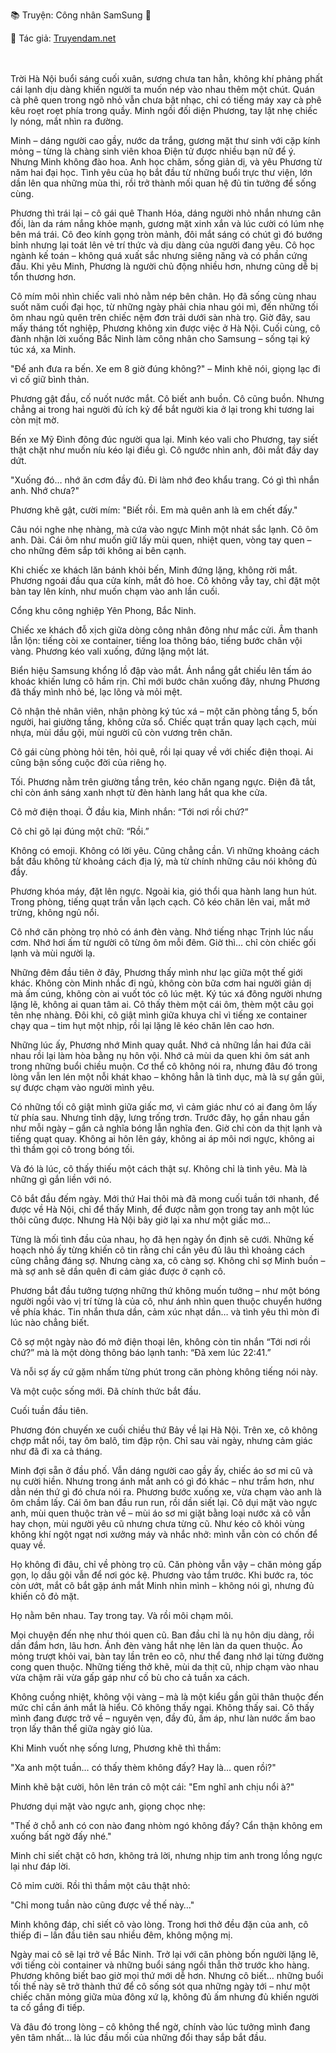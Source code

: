 📚 Truyện: Công nhân SamSung 🔞 
<br>
<p>📖 Tác giả: <a href="https://truyendam.net" target="_blank" title="Truyện sex người lớn, truyện 18+ tại Truyendam.net">Truyendam.net</a></p>
<br></br>
Trời Hà Nội buổi sáng cuối xuân, sương chưa tan hẳn, không khí phảng phất cái lạnh dịu dàng khiến người ta muốn nép vào nhau thêm một chút. Quán cà phê quen trong ngõ nhỏ vẫn chưa bật nhạc, chỉ có tiếng máy xay cà phê kêu roẹt roẹt phía trong quầy. Minh ngồi đối diện Phương, tay lật nhẹ chiếc ly nóng, mắt nhìn ra đường.

Minh – dáng người cao gầy, nước da trắng, gương mặt thư sinh với cặp kính mỏng – từng là chàng sinh viên khoa Điện tử được nhiều bạn nữ để ý. Nhưng Minh không đào hoa. Anh học chăm, sống giản dị, và yêu Phương từ năm hai đại học. Tình yêu của họ bắt đầu từ những buổi trực thư viện, lớn dần lên qua những mùa thi, rồi trở thành mối quan hệ đủ tin tưởng để sống cùng.

Phương thì trái lại – cô gái quê Thanh Hóa, dáng người nhỏ nhắn nhưng cân đối, làn da rám nắng khỏe mạnh, gương mặt xinh xắn và lúc cười có lúm nhẹ bên má trái. Cô đeo kính gọng tròn mảnh, đôi mắt sáng có chút gì đó bướng bỉnh nhưng lại toát lên vẻ trí thức và dịu dàng của người đang yêu. Cô học ngành kế toán – không quá xuất sắc nhưng siêng năng và có phần cứng đầu. Khi yêu Minh, Phương là người chủ động nhiều hơn, nhưng cũng dễ bị tổn thương hơn.

Cô mím môi nhìn chiếc vali nhỏ nằm nép bên chân. Họ đã sống cùng nhau suốt năm cuối đại học, từ những ngày phải chia nhau gói mì, đến những tối ôm nhau ngủ quên trên chiếc nệm đơn trải dưới sàn nhà trọ. Giờ đây, sau mấy tháng tốt nghiệp, Phương không xin được việc ở Hà Nội. Cuối cùng, cô đành nhận lời xuống Bắc Ninh làm công nhân cho Samsung – sống tại ký túc xá, xa Minh.

"Để anh đưa ra bến. Xe em 8 giờ đúng không?" – Minh khẽ nói, giọng lạc đi vì cố giữ bình thản.

Phương gật đầu, cố nuốt nước mắt. Cô biết anh buồn. Cô cũng buồn. Nhưng chẳng ai trong hai người đủ ích kỷ để bắt người kia ở lại trong khi tương lai còn mịt mờ.

Bến xe Mỹ Đình đông đúc người qua lại. Minh kéo vali cho Phương, tay siết thật chặt như muốn níu kéo lại điều gì. Cô ngước nhìn anh, đôi mắt đầy day dứt.

"Xuống đó… nhớ ăn cơm đầy đủ. Đi làm nhớ đeo khẩu trang. Có gì thì nhắn anh. Nhớ chưa?"

Phương khẽ gật, cười mím: "Biết rồi. Em mà quên anh là em chết đấy."

Câu nói nghe nhẹ nhàng, mà cứa vào ngực Minh một nhát sắc lạnh. Cô ôm anh. Dài. Cái ôm như muốn giữ lấy mùi quen, nhiệt quen, vòng tay quen – cho những đêm sắp tới không ai bên cạnh.

Khi chiếc xe khách lăn bánh khỏi bến, Minh đứng lặng, không rời mắt. Phương ngoái đầu qua cửa kính, mắt đỏ hoe. Cô không vẫy tay, chỉ đặt một bàn tay lên kính, như muốn chạm vào anh lần cuối.

Cổng khu công nghiệp Yên Phong, Bắc Ninh.

Chiếc xe khách đỗ xịch giữa dòng công nhân đông như mắc cửi. Âm thanh lẫn lộn: tiếng còi xe container, tiếng loa thông báo, tiếng bước chân vội vàng. Phương kéo vali xuống, đứng lặng một lát.

Biển hiệu Samsung khổng lồ đập vào mắt. Ánh nắng gắt chiếu lên tấm áo khoác khiến lưng cô hầm rịn. Chỉ mới bước chân xuống đây, nhưng Phương đã thấy mình nhỏ bé, lạc lõng và mỏi mệt.

Cô nhận thẻ nhân viên, nhận phòng ký túc xá – một căn phòng tầng 5, bốn người, hai giường tầng, không cửa sổ. Chiếc quạt trần quay lạch cạch, mùi nhựa, mùi dầu gội, mùi người cũ còn vương trên chăn.

Cô gái cùng phòng hỏi tên, hỏi quê, rồi lại quay về với chiếc điện thoại. Ai cũng bận sống cuộc đời của riêng họ.

Tối. Phương nằm trên giường tầng trên, kéo chăn ngang ngực. Điện đã tắt, chỉ còn ánh sáng xanh nhợt từ đèn hành lang hắt qua khe cửa.

Cô mở điện thoại. Ở đầu kia, Minh nhắn: “Tới nơi rồi chứ?”

Cô chỉ gõ lại đúng một chữ: “Rồi.”

Không có emoji. Không có lời yêu. Cũng chẳng cần. Vì những khoảng cách bắt đầu không từ khoảng cách địa lý, mà từ chính những câu nói không đủ đầy.

Phương khóa máy, đặt lên ngực. Ngoài kia, gió thổi qua hành lang hun hút. Trong phòng, tiếng quạt trần vẫn lạch cạch. Cô kéo chăn lên vai, mắt mở trừng, không ngủ nổi.

Cô nhớ căn phòng trọ nhỏ có ánh đèn vàng. Nhớ tiếng nhạc Trịnh lúc nấu cơm. Nhớ hơi ấm từ người cô từng ôm mỗi đêm. Giờ thì… chỉ còn chiếc gối lạnh và mùi người lạ.

Những đêm đầu tiên ở đây, Phương thấy mình như lạc giữa một thế giới khác. Không còn Minh nhắc đi ngủ, không còn bữa cơm hai người giản dị mà ấm cúng, không còn ai vuốt tóc cô lúc mệt. Ký túc xá đông người nhưng lặng lẽ, không ai quan tâm ai. Cô thấy thèm một cái ôm, thèm một câu gọi tên nhẹ nhàng. Đôi khi, cô giật mình giữa khuya chỉ vì tiếng xe container chạy qua – tim hụt một nhịp, rồi lại lặng lẽ kéo chăn lên cao hơn.

Những lúc ấy, Phương nhớ Minh quay quắt. Nhớ cả những lần hai đứa cãi nhau rồi lại làm hòa bằng nụ hôn vội. Nhớ cả mùi da quen khi ôm sát anh trong những buổi chiều muộn. Cơ thể cô không nói ra, nhưng đâu đó trong lòng vẫn len lén một nỗi khát khao – không hẳn là tình dục, mà là sự gần gũi, sự được chạm vào người mình yêu.

Có những tối cô giật mình giữa giấc mơ, vì cảm giác như có ai đang ôm lấy từ phía sau. Nhưng tỉnh dậy, lưng trống trơn. Trước đây, họ gần nhau gần như mỗi ngày – gần cả nghĩa bóng lẫn nghĩa đen. Giờ chỉ còn da thịt lạnh và tiếng quạt quay. Không ai hôn lên gáy, không ai áp môi nơi ngực, không ai thì thầm gọi cô trong bóng tối.

Và đó là lúc, cô thấy thiếu một cách thật sự. Không chỉ là tình yêu. Mà là những gì gắn liền với nó.

Cô bắt đầu đếm ngày. Mới thứ Hai thôi mà đã mong cuối tuần tới nhanh, để được về Hà Nội, chỉ để thấy Minh, để được nằm gọn trong tay anh một lúc thôi cũng được. Nhưng Hà Nội bây giờ lại xa như một giấc mơ…

Từng là mối tình đầu của nhau, họ đã hẹn ngày ổn định sẽ cưới. Những kế hoạch nhỏ ấy từng khiến cô tin rằng chỉ cần yêu đủ lâu thì khoảng cách cũng chẳng đáng sợ. Nhưng càng xa, cô càng sợ. Không chỉ sợ Minh buồn – mà sợ anh sẽ dần quên đi cảm giác được ở cạnh cô.

Phương bắt đầu tưởng tượng những thứ không muốn tưởng – như một bóng người ngồi vào vị trí từng là của cô, như ánh nhìn quen thuộc chuyển hướng về phía khác. Tin nhắn thưa dần, cảm xúc nhạt dần… và tình yêu thì mòn đi lúc nào chẳng biết.

Cô sợ một ngày nào đó mở điện thoại lên, không còn tin nhắn “Tới nơi rồi chứ?” mà là một dòng thông báo lạnh tanh: “Đã xem lúc 22:41.”

Và nỗi sợ ấy cứ gặm nhấm từng phút trong căn phòng không tiếng nói này.

Và một cuộc sống mới. Đã chính thức bắt đầu.

Cuối tuần đầu tiên.

Phương đón chuyến xe cuối chiều thứ Bảy về lại Hà Nội. Trên xe, cô không chợp mắt nổi, tay ôm balô, tim đập rộn. Chỉ sau vài ngày, nhưng cảm giác như đã đi xa cả tháng.

Minh đợi sẵn ở đầu phố. Vẫn dáng người cao gầy ấy, chiếc áo sơ mi cũ và nụ cười hiền. Nhưng trong ánh mắt anh có gì đó khác – như trầm hơn, như dằn nén thứ gì đó chưa nói ra. Phương bước xuống xe, vừa chạm vào anh là ôm chầm lấy. Cái ôm ban đầu run run, rồi dần siết lại. Cô dụi mặt vào ngực anh, mùi quen thuộc tràn về – mùi áo sơ mi giặt bằng loại nước xả cô vẫn hay chọn, mùi người yêu cũ nhưng chưa từng cũ. Như kéo cô khỏi vùng không khí ngột ngạt nơi xưởng máy và nhắc nhở: mình vẫn còn có chốn để quay về.

Họ không đi đâu, chỉ về phòng trọ cũ. Căn phòng vẫn vậy – chăn mỏng gấp gọn, lọ dầu gội vẫn để nơi góc kệ. Phương vào tắm trước. Khi bước ra, tóc còn ướt, mắt cô bắt gặp ánh mắt Minh nhìn mình – không nói gì, nhưng đủ khiến cô đỏ mặt.

Họ nằm bên nhau. Tay trong tay. Và rồi môi chạm môi.

Mọi chuyện đến nhẹ như thói quen cũ. Ban đầu chỉ là nụ hôn dịu dàng, rồi dần đắm hơn, lâu hơn. Ánh đèn vàng hắt nhẹ lên làn da quen thuộc. Áo mỏng trượt khỏi vai, bàn tay lần trên eo cô, như thể đang nhớ lại từng đường cong quen thuộc. Những tiếng thở khẽ, mùi da thịt cũ, nhịp chạm vào nhau vừa chậm rãi vừa gấp gáp như cố bù cho cả tuần xa cách.

Không cuồng nhiệt, không vội vàng – mà là một kiểu gần gũi thân thuộc đến mức chỉ cần ánh mắt là hiểu. Cô không thấy ngại. Không thấy sai. Cô thấy mình đang được trở về – nguyên vẹn, đầy đủ, ấm áp, như làn nước ấm bao trọn lấy thân thể giữa ngày gió lùa.

Khi Minh vuốt nhẹ sống lưng, Phương khẽ thì thầm:

"Xa anh một tuần… có thấy thèm không đấy? Hay là… quen rồi?"

Minh khẽ bật cười, hôn lên trán cô một cái: "Em nghĩ anh chịu nổi à?"

Phương dụi mặt vào ngực anh, giọng chọc nhẹ:

"Thế ở chỗ anh có con nào đang nhòm ngó không đấy? Cẩn thận không em xuống bất ngờ đấy nhé."

Minh chỉ siết chặt cô hơn, không trả lời, nhưng nhịp tim anh trong lồng ngực lại như đáp lời.

Cô mỉm cười. Rồi thì thầm một câu thật nhỏ:

"Chỉ mong tuần nào cũng được về thế này…"

Minh không đáp, chỉ siết cô vào lòng. Trong hơi thở đều đặn của anh, cô thiếp đi – lần đầu tiên sau nhiều đêm, không mộng mị.

Ngày mai cô sẽ lại trở về Bắc Ninh. Trở lại với căn phòng bốn người lặng lẽ, với tiếng còi container và những buổi sáng ngồi thẫn thờ trước kho hàng. Phương không biết bao giờ mọi thứ mới dễ hơn. Nhưng cô biết… những buổi tối thế này sẽ trở thành thứ để cô sống sót qua những ngày tới – như một chiếc chăn mỏng giữa mùa đông xứ lạ, không đủ ấm nhưng đủ khiến người ta cố gắng đi tiếp.

Và đâu đó trong lòng – cô không thể ngờ, chính vào lúc tưởng mình đang yên tâm nhất… là lúc đầu mối của những đổi thay sắp bắt đầu.

<!-- truyện sex samsung, sex bạn người yêu, truyện sex hồng hà nhi, tình chị em, truyện sex xóm trọ,truyện sex vụng trộm,truyện 18+,Truyện sex người lớn, Truyendam.net -->


